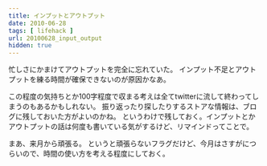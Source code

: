 ```yaml
---
title: インプットとアウトプット
date: 2010-06-28
tags: [ lifehack ]
url: 20100628_input_output
hidden: true
---
```

忙しさにかまけてアウトプットを完全に忘れていた。
インプット不足とアウトプットを練る時間が確保できないのが原因かなあ。

この程度の気持ちとか100字程度で収まる考えは全てtwitterに流して終わってしまうのもあるかもしれない。
振り返ったり探したりするストアな情報は、ブログに残しておいた方がよいのかね。
というわけで残しておく。インプットとかアウトプットの話は何度も書いている気がするけど、リマインドってことで。

まあ、来月から頑張る。
というと頑張らないフラグだけど、今月はさすがにつらいので、時間の使い方を考える程度にしておく。
